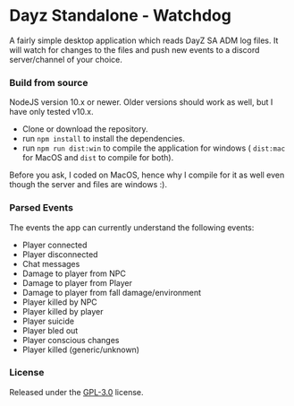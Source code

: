 # Dayz Standalone - Watchdog

A fairly simple desktop application which reads DayZ SA ADM log files. It will watch for changes to the files and push new events to a discord server/channel of your choice.

### Build from source

NodeJS version 10.x or newer. Older versions should work as well, but I have only tested v10.x.

- Clone or download the repository.
- run `npm install` to install the dependencies.
- run `npm run dist:win` to compile the application for windows ( `dist:mac` for MacOS and  `dist` to compile for both).

Before you ask, I coded on MacOS, hence why I compile for it as well even though the server and files are windows :).

### Parsed Events

The events the app can currently understand the following events:

- Player connected
- Player disconnected
- Chat messages
- Damage to player from NPC
- Damage to player from Player
- Damage to player from fall damage/environment
- Player killed by NPC
- Player killed by player
- Player suicide
- Player bled out
- Player conscious changes
- Player killed (generic/unknown)

### License

Released under the [GPL-3.0](https://github.com/MrEliasen/dayz-sa-watchdog/blob/master/LICENSE) license.
